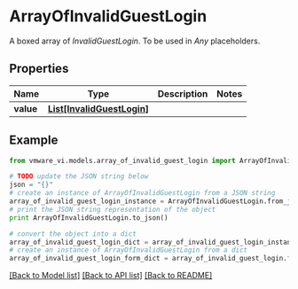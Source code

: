# ArrayOfInvalidGuestLogin

A boxed array of *InvalidGuestLogin*. To be used in *Any* placeholders. 

## Properties
Name | Type | Description | Notes
------------ | ------------- | ------------- | -------------
**value** | [**List[InvalidGuestLogin]**](InvalidGuestLogin.md) |  | 

## Example

```python
from vmware_vi.models.array_of_invalid_guest_login import ArrayOfInvalidGuestLogin

# TODO update the JSON string below
json = "{}"
# create an instance of ArrayOfInvalidGuestLogin from a JSON string
array_of_invalid_guest_login_instance = ArrayOfInvalidGuestLogin.from_json(json)
# print the JSON string representation of the object
print ArrayOfInvalidGuestLogin.to_json()

# convert the object into a dict
array_of_invalid_guest_login_dict = array_of_invalid_guest_login_instance.to_dict()
# create an instance of ArrayOfInvalidGuestLogin from a dict
array_of_invalid_guest_login_form_dict = array_of_invalid_guest_login.from_dict(array_of_invalid_guest_login_dict)
```
[[Back to Model list]](../README.md#documentation-for-models) [[Back to API list]](../README.md#documentation-for-api-endpoints) [[Back to README]](../README.md)


